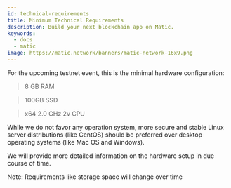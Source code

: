 ```yaml
---
id: technical-requirements
title: Minimum Technical Requirements
description: Build your next blockchain app on Matic.
keywords:
  - docs
  - matic
image: https://matic.network/banners/matic-network-16x9.png 
---
```


For the upcoming testnet event, this is the minimal hardware configuration:
> 8 GB RAM 

> 100GB SSD

> x64 2.0 GHz 2v CPU
 
While we do not favor any operation system, more secure and stable Linux server distributions (like CentOS) should be preferred over desktop operating systems (like Mac OS and Windows).

We will provide more detailed information on the hardware setup in due course of time.

Note: Requirements like storage space will change over time